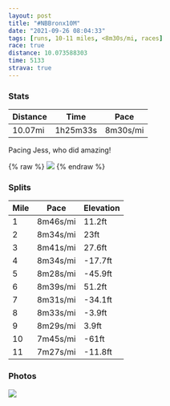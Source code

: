 ```yaml
---
layout: post
title: "#NBBronx10M"
date: "2021-09-26 08:04:33"
tags: [runs, 10-11 miles, <8m30s/mi, races]
race: true
distance: 10.073588303
time: 5133
strava: true
---
```


### Stats

| Distance | Time | Pace |
|----------|------|------|
|10.07mi|1h25m33s|8m30s/mi|

Pacing Jess, who did amazing!

{% raw %}
<img src='https://maps.googleapis.com/maps/api/staticmap?maptype=roadmap&path=enc:wvexFbsdbMuBgAqAe@aBy@}F_EuDeDaBeBs@i@sCwCmHaHqAaAiCaCgCcBuAo@aC{@cCi@yAe@aCi@sCk@qC{@gE}@eAc@u@g@yAsAqA{A_@w@{AuBcBoCWUoAwB}AoBgBgB[a@_EeDeBoAgBgAqB}AgA{@y@y@_@UmEoDcC}AoB_BoBuAq@_@uDsC_DyAaE}BiGuCsAw@kEeBsA{@_AYsE}B}Ai@BKQGs@i@w@a@wEeDgB}Ae@ScAm@_Ao@iB{AeEaC_@c@mAy@cBqAkD_CoAcA{AiBw@_B[aA{C}F{@oB{@qAs@w@}AiAaBk@gEeBe@GkH}BwEiBqDgAcDkAm@_@oAk@]D[Lm@~AeBjBk@^[dAOV]ZqAd@aChAk@Lc@AOa@Fi@j@m@p@a@lDmAxAo@r@m@hAqAt@q@p@cAlA[|BS`Bi@bB}@pAeAp@y@pAaAd@QdBSdGuApCu@|CkAlF}AlAGvDF@DIJsAt@aA`@kD|@_DfAqEfAoDfAmARuCp@a@BkA\yAf@oE~BwBf@QXh@~@`@VdDv@lAt@pFpAz@b@lE|AJHbAPhA\z@n@nAXjCjAz@v@d@r@XRPRd@jAHJlDxHnBpDl@r@rAfANR\JtAz@~CbCZZdAp@h@RXb@VHVTVFh@\jCxB~EpDjCbBHLv@f@x@Vx@j@jAjAB@HGv@|Bj@M`@N~@JRLd@JvCnAn@`@`E~Ab@^|Ab@fAt@ZHh@\t@X`BdApAf@dAXZP^JZRdAfA`Af@jDbCVVvAfAl@Z`Ax@lAt@b@h@r@`@|AvAvBxAdAn@NRxC`Cn@t@nAn@hBtAPT`Ah@jCzCb@Z~@pA`@x@VVLZ|@dAv@|Ah@z@tAnC^n@NDhAhAr@h@h@JlBbAb@XtC\p@Td@f@p@TXFbAFhFpAb@BjB^|Ab@d@Tz@VhCxAf@b@VJ\V^^`BdA\\P^~@z@|AfBp@d@v@^zAjA^x@PPx@j@X\j@d@Tl@^^|AlAf@XV\jAlAj@VTXxAlAh@n@v@Vh@^nClA~@Rf@BVLZ\N\NJ`Bj@RVzAt@zAb@j@^r@PZVz@T|@l@tAt@DJ@LEl@Qn@m@hDa@jAEn@UhAOlA@ZHJ[rA&key=AIzaSyC1MId7bFpkLXNAaYhBSTb8jLyiSqzbDtM&size=800x800&markers=color:yellow|label:S|40.83068,-73.92066&markers=color:green|label:F|40.82758999999998,-73.92619000000008'>
{% endraw %}

### Splits

| Mile | Pace | Elevation |
|------|------|-----------|
|1|8m46s/mi|11.2ft|
|2|8m34s/mi|23ft|
|3|8m41s/mi|27.6ft|
|4|8m34s/mi|-17.7ft|
|5|8m28s/mi|-45.9ft|
|6|8m39s/mi|51.2ft|
|7|8m31s/mi|-34.1ft|
|8|8m33s/mi|-3.9ft|
|9|8m29s/mi|3.9ft|
|10|7m45s/mi|-61ft|
|11|7m27s/mi|-11.8ft|

### Photos
<img src='https://dgtzuqphqg23d.cloudfront.net/rP6EaEeFC8TeewMrotKaXixbDGYrecAC_uTG7csogk4-576x768.jpg'>
